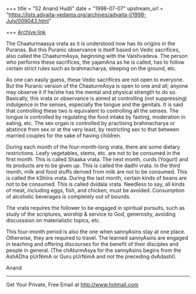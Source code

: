 +++
title = "52 Anand Hudli"
date = "1998-07-07"
upstream_url = "https://lists.advaita-vedanta.org/archives/advaita-l/1998-July/009043.html"

+++
[Archive link](https://lists.advaita-vedanta.org/archives/advaita-l/1998-July/009043.html)

 The Chaaturmaasya vrata as it is understood now has its origins in
 the Puranas. But this Puranic observance is itself based on Vedic
 sacrifices,  also called the ChaaturmAsya, beginning with the
 Vaishvadeva. The person who performs these sacrifices, the yajamAna
 as he is called, has to follow certain strict rules such as
 brahmacharya, sleeping on the ground, etc.

 As one can easily guess, these Vedic sacrifices are not open to
 everyone. But the Puranic version of the ChaaturmAsya is open to
 one and all; anyone may observe it if he/she has the mental and
 physical strength to do so. Basically, this vrata or observance
 is aimed at controlling (not suppressing) indulgence in the senses,
 especially the tongue and the genitals. It is said that controlling
 these two is equivalent to controlling all the senses. The tongue is
 controlled by regulating the food intake by fasting, moderation in
 eating, etc. The sex organ is controlled by practising brahmacharya
 or abstince from sex or at the very least, by restricting sex to
 that between married couples for the sake of having children.

 During each month of the four-month-long vrata, there are some
 dietary restrictions. Leafy vegetables, stems, etc. are not to be
 consumed in the first month. This is called Shaaka vrata. The next
 month, curds (Yogurt) and its products are to be given up. This is
 called the dadhi vrata. In the third month, milk and food stuffs
 derived from milk are not to be consumed. This is called the
 kShiira vrata. During the last month, certain kinds of beans are
 not to be consumed. This is called dvidala vrata. Needless to say,
 all kinds of meat, including eggs, fish, and chicken, must be
 avoided. Consumption of alcoholic beverages is completely out of
 bounds.

 The vrata requires the follower to be engaged in spiritual
 pursuits, such as study of the scriptures, worship & service to God,
 generosity, avoiding discusssion on materialistic topics, etc.

 This four-month period is also the one when sannyAsins stay at
 one place. Otherwise, they are required to travel. The learned
 sannyAsins are engaged in teaching  and offering discourses for the
 benefit of their disciples and people in general. (The chAturmAsya
 for the sannyAsins begins from the AshADha pUrNimA or Guru pUrNimA
 and not the preceding dvAdashI).

 Anand



______________________________________________________
Get Your Private, Free Email at http://www.hotmail.com

